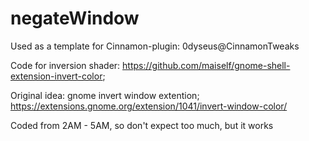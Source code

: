 # negateWindow
Used as a template for Cinnamon-plugin: 0dyseus@CinnamonTweaks

Code for inversion shader: https://github.com/maiself/gnome-shell-extension-invert-color; 

Original idea: gnome invert window extention;  https://extensions.gnome.org/extension/1041/invert-window-color/

Coded from 2AM - 5AM, so don't expect too much, but it works